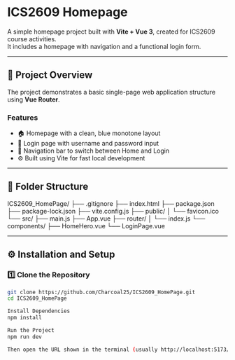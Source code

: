 # ICS2609 Homepage

A simple homepage project built with **Vite + Vue 3**, created for ICS2609 course activities.  
It includes a homepage with navigation and a functional login form.

---

## 🚀 Project Overview
The project demonstrates a basic single-page web application structure using **Vue Router**.

### Features
- 🏠 Homepage with a clean, blue monotone layout  
- 🔐 Login page with username and password input  
- 🧭 Navigation bar to switch between Home and Login  
- ⚙️ Built using Vite for fast local development  

---

## 🧩 Folder Structure

ICS2609_HomePage/
├── .gitignore
├── index.html
├── package.json
├── package-lock.json
├── vite.config.js
├── public/
│ └── favicon.ico
└── src/
├── main.js
├── App.vue
├── router/
│ └── index.js
└── components/
├── HomeHero.vue
└── LoginPage.vue


---

## ⚙️ Installation and Setup

### 1️⃣ Clone the Repository
```bash
git clone https://github.com/Charcoal25/ICS2609_HomePage.git
cd ICS2609_HomePage

Install Dependencies
npm install

Run the Project
npm run dev

Then open the URL shown in the terminal (usually http://localhost:5173/).


